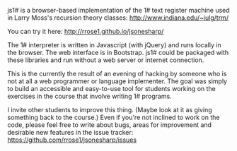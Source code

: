 js1# is a browser-based implementation of the 1# text register machine used in Larry Moss's recursion theory classes: http://www.indiana.edu/~iulg/trm/

You can try it here: http://rrose1.github.io/jsonesharp/

The 1# interpreter is written in Javascript (with jQuery) and runs locally in the browser. The web interface is in Bootstrap. js1# could be packaged with these libraries and run without a web server or internet connection.

This is the currently the result of an evening of hacking by someone who is not at all a web programmer or language implementer. The goal was simply to build an accessible and easy-to-use tool for students working on the exercises in the course that involve writing 1# programs.

I invite other students to improve this thing. (Maybe look at it as giving something back to the course.) Even if you're not inclined to work on the code, please feel free to write about bugs, areas for improvement and desirable new features in the issue tracker: https://github.com/rrose1/jsonesharp/issues
